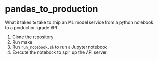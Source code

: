 # pandas_to_production
What it takes to take to ship an ML model service from a python notebook to a production-grade API

1. Clone the repository
2. Run make
3. Run `run_notebook.sh` to run a Jupyter notebook
4. Execute the notebook to spin up the API server